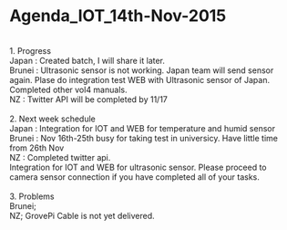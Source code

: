 # Agenda_IOT_14th-Nov-2015
<br>
1. Progress<br>
Japan : Created batch, I will share it later.<br>
Brunei : Ultrasonic sensor is not working. Japan team will send sensor again.
         Plase do integration test WEB with Ultrasonic sensor of Japan.
		 Completed other vol4 manuals.<br>
NZ : Twitter API will be completed by 11/17<br>
<br>
2. Next week schedule <br>
Japan : Integration for IOT and WEB for temperature and humid sensor<br>
Brunei : Nov 16th-25th busy for taking test in universicy. Have little time from 26th Nov<br>
NZ : Completed twitter api.<br>
     Integration for IOT and WEB for ultrasonic sensor.
	 Please proceed to camera sensor connection if you have completed all of your tasks.<br>
<br>
3. Problems<br>
Brunei; <br>
NZ; GrovePi Cable is not yet delivered.<br>
<br>